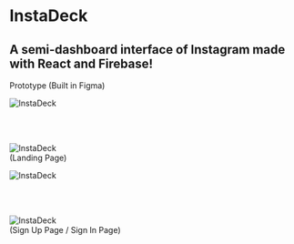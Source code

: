 # InstaDeck
<h2>A semi-dashboard interface of Instagram made with React and Firebase!</h2>



Prototype (Built in Figma)
<br />

![InstaDeck](https://github.com/juliuscecilia33/instadeck/blob/main/src/components/images/PagesPNG.jpg)

<br />
<br />

![InstaDeck](https://github.com/juliuscecilia33/instadeck/blob/main/src/components/images/HomePagePNG.png)
<br />
(Landing Page)

![InstaDeck](https://github.com/juliuscecilia33/instadeck/blob/main/src/components/images/SignUpPages.jpg)

<br />
<br />

![InstaDeck](https://github.com/juliuscecilia33/instadeck/blob/main/src/components/images/Sign%20In%20Page.jpg)
<br />
(Sign Up Page / Sign In Page)



